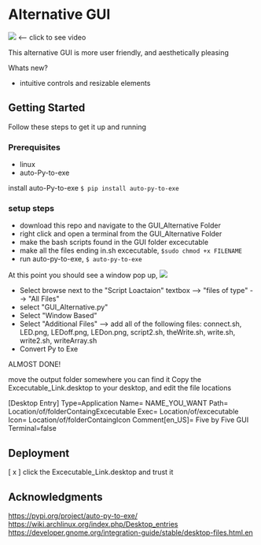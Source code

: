 
# Alternative GUI

<img src= GUIAlternative.gif>
  <--     click to see video  


This alternative GUI is more user friendly, and aesthetically pleasing

Whats new?
- intuitive controls and resizable elements


## Getting Started

Follow these steps to get it up and running

### Prerequisites
- linux
- auto-Py-to-exe

install auto-Py-to-exe
``` $ pip install auto-py-to-exe  ```


### setup steps

- download this repo and navigate to the GUI_Alternative Folder
- right click and open a terminal from the GUI_Alternative Folder
- make the bash scripts found in the GUI folder excecutable
- make all the files ending in.sh excecutable, ```$sudo chmod +x FILENAME ```
- run auto-py-to-exe, ```$ auto-py-to-exe```

At this point you should see a window pop up, 
<img src= GUIAlternative.gif>

- Select browse next to the "Script Loactaion" textbox --> "files of type" --> "All Files"
- select "GUI_Alternative.py"
- Select "Window Based"
- Select "Additional Files" --> add all of the following files: connect.sh, LED.png, LEDoff.png, LEDon.png, script2.sh, theWrite.sh, write.sh, write2.sh, writeArray.sh
- Convert Py to Exe

ALMOST DONE!

move the output folder somewhere you can find it
Copy the Excecutable_Link.desktop to your desktop, and edit the file locations

[Desktop Entry]
Type=Application
Name= NAME_YOU_WANT
Path= Location/of/folderContaingExcecutable
Exec= Location/of/excecutable
Icon= Location/of/folderContaingIcon
Comment[en_US]= Five by Five GUI
Terminal=false


## Deployment

[ x ] click the Excecutable_Link.desktop and trust it



## Acknowledgments

https://pypi.org/project/auto-py-to-exe/
https://wiki.archlinux.org/index.php/Desktop_entries
https://developer.gnome.org/integration-guide/stable/desktop-files.html.en

